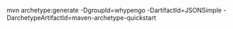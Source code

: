
mvn archetype:generate -DgroupId=whypengo -DartifactId=JSONSimple -DarchetypeArtifactId=maven-archetype-quickstart
